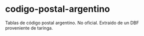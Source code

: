 # codigo-postal-argentino
Tablas de código postal argentino. No oficial.
Extraido de un DBF proveniente de taringa.
